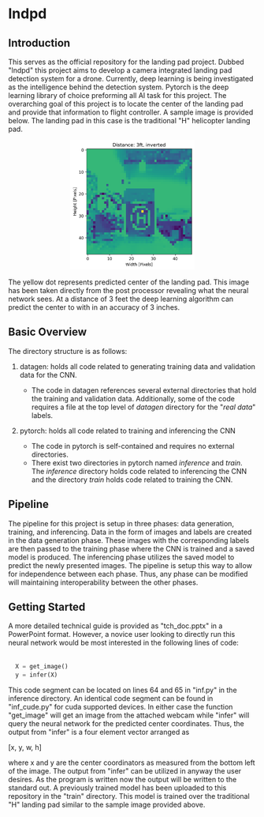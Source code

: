 # lndpd
## Introduction
This serves as the official repository for the landing pad project. Dubbed "lndpd" this project aims to develop a camera integrated landing pad detection system for a drone. Currently, deep learning is being investigated as the intelligence behind the detection system. Pytorch is the deep learning library of choice preforming all AI task for this project. The overarching goal of this project is to locate the center of the landing pad and provide that information to flight controller. A sample image is provided below. The landing pad in this case is the traditional "H" helicopter landing pad.
<p align="center">
  <img src="https://github.com/lscharck/lndpd/blob/main/sample.png" width=50% height=50% />
</p>

The yellow dot represents predicted center of the landing pad. This image has been taken directly from the post processor revealing what the neural network sees. At a distance of 3 feet the deep learning algorithm can predict the center to with in an accuracy of 3 inches.

## Basic Overview 
The directory structure is as follows:

1. datagen: holds all code related to generating training data and validation data for the CNN.
   - The code in datagen references several external directories that hold the training and validation data. Additionally, some of the code requires a file at the top level of *datagen* directory for the "*real data*" labels.

2. pytorch: holds all code related to training and inferencing the CNN
   - The code in pytorch is self-contained and requires no external directories.
   - There exist two directories in pytorch named *inference* and *train*. The *inference* directory holds code related to inferencing the CNN and the directory *train* holds code related to training the CNN.
  
 ## Pipeline
 The pipeline for this project is setup in three phases: data generation, training, and inferencing. Data in the form of images and labels are created in the data generation phase. These images with the corresponding labels are then passed to the training phase where the CNN is trained and a saved model is produced. The inferencing phase utilizes the saved model to predict the newly presented images. The pipeline is setup this way to allow for independence between each phase. Thus, any phase can be modified will maintaining interoperability between the other phases.
 
 ## Getting Started
A more detailed technical guide is provided as "tch_doc.pptx" in a PowerPoint format. However, a novice user looking to directly run this neural network would be most interested in the following lines of code:

```python

  X = get_image()
  y = infer(X)
```

This code segment can be located on lines 64 and 65 in "inf.py" in the inference directory. An identical code segment can be found in "inf_cude.py" for cuda supported devices. In either case the function "get_image" will get an image from the attached webcam while "infer" will query the neural network for the predicted center coordinates. Thus, the output from "infer" is a four element vector arranged as 

[x, y, w, h]

where x and y are the center coordinators as measured from the bottom left of the image. The output from "infer" can be utilized in anyway the user desires. As the program is written now the output will be written to the standard out. A previously trained model has been uploaded to this repository in the "train" directory. This model is trained over the traditional "H" landing pad similar to the sample image provided above.
